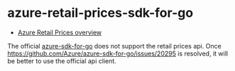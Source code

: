 # azure-retail-prices-sdk-for-go

- [Azure Retail Prices overview](https://learn.microsoft.com/en-us/rest/api/cost-management/retail-prices/azure-retail-prices)

The official [azure-sdk-for-go](https://github.com/Azure/azure-sdk-for-go) does not support the retail prices api. Once https://github.com/Azure/azure-sdk-for-go/issues/20295 is resolved, it will be better to use the official api client.
